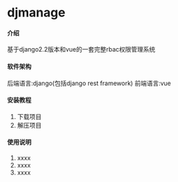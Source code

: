 # djmanage

#### 介绍
基于django2.2版本和vue的一套完整rbac权限管理系统

#### 软件架构
后端语言:django(包括django rest framework)
前端语言:vue


#### 安装教程

1.  下载项目
2.  解压项目

#### 使用说明

1.  xxxx
2.  xxxx
3.  xxxx


